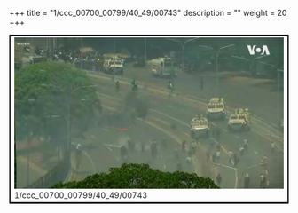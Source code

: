 +++
title = "1/ccc_00700_00799/40_49/00743"
description = ""
weight = 20
+++

<table style="border:2px solid black;max-width:800px;max-height:800px;" 
><tr><td>
<img class="center-fit-jpg"
src="/jpg_/aaa_20190430_NxaOmWaI8sI_00742.jpg">
1/ccc_00700_00799/40_49/00743
</img></td></tr></table>
